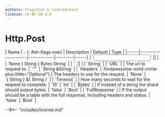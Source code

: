 ```yaml
---
authors: Fragcolor & contributors
license: CC-BY-SA-4.0
---
```



# Http.Post

<div class="sh-parameters" markdown="1">
| Name | - {: #sh-flags-row} | Description | Default | Type |
|------|---------------------|-------------|---------|------|
| `<input>` || | | `None { String } Bytes String` |
| `<output>` || | | `String` |
| `URL` |  | The url to request to. | `""` | `String &String` |
| `Headers` | :fontawesome-solid-circle-plus:{title="Optional"}  | The headers to use for the request. | `None` | `{ String } &{ String }` |
| `Timeout` |  | How many seconds to wait for the request to complete. | `10` | `Int` |
| `Bytes` |  | If instead of a string the shard should output bytes. | `false` | `Bool` |
| `FullResponse` |  | If the output should be a table with the full response, including headers and status. | `false` | `Bool` |

</div>



--8<-- "includes/license.md"
